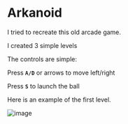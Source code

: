 # Arkanoid
I tried to recreate this old arcade game.

I created 3 simple levels

The controls are simple:

Press <code>**A/D**</code> or arrows to move left/right

Press <code>**S**</code> to launch the ball

Here is an example of the first level.

![image](https://user-images.githubusercontent.com/90204297/175833362-0e171573-e324-47c9-bb99-a1dc3b155906.png)

